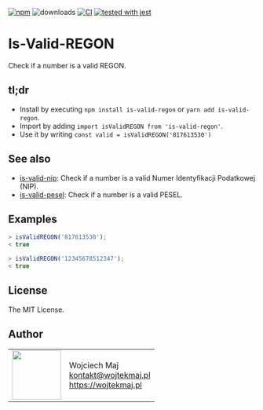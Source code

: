[![npm](https://img.shields.io/npm/v/is-valid-regon.svg)](https://www.npmjs.com/package/is-valid-regon) ![downloads](https://img.shields.io/npm/dt/is-valid-regon.svg) [![CI](https://github.com/wojtekmaj/is-valid-regon/workflows/CI/badge.svg)](https://github.com/wojtekmaj/is-valid-regon/actions) [![tested with jest](https://img.shields.io/badge/tested_with-jest-99424f.svg)](https://github.com/facebook/jest)

# Is-Valid-REGON

Check if a number is a valid REGON.

## tl;dr

- Install by executing `npm install is-valid-regon` or `yarn add is-valid-regon`.
- Import by adding `import isValidREGON from 'is-valid-regon'`.
- Use it by writing `const valid = isValidREGON('817613530')`

## See also

- [is-valid-nip](https://github.com/wojtekmaj/is-valid-nip): Check if a number is a valid Numer Identyfikacji Podatkowej (NIP).
- [is-valid-pesel](https://github.com/wojtekmaj/is-valid-pesel): Check if a number is a valid PESEL.

## Examples

```js
> isValidREGON('817613530');
< true

> isValidREGON('12345678512347');
< true
```

## License

The MIT License.

## Author

<table>
  <tr>
    <td>
      <img src="https://github.com/wojtekmaj.png?s=100" width="100">
    </td>
    <td>
      Wojciech Maj<br />
      <a href="mailto:kontakt@wojtekmaj.pl">kontakt@wojtekmaj.pl</a><br />
      <a href="https://wojtekmaj.pl">https://wojtekmaj.pl</a>
    </td>
  </tr>
</table>
